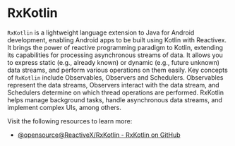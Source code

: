 # RxKotlin

`RxKotlin` is a lightweight language extension to Java for Android development, enabling Android apps to be built using Kotlin with Reactivex. It brings the power of reactive programming paradigm to Kotlin, extending its capabilities for processing asynchronous streams of data. It allows you to express static (e.g., already known) or dynamic (e.g., future unknown) data streams, and perform various operations on them easily. Key concepts of `RxKotlin` include Observables, Observers and Schedulers. Observables represent the data streams, Observers interact with the data stream, and Schedulers determine on which thread operations are performed. RxKotlin helps manage background tasks, handle asynchronous data streams, and implement complex UIs, among others.

Visit the following resources to learn more:

- [@opensource@ReactiveX/RxKotlin - RxKotlin on GitHub](https://github.com/ReactiveX/RxKotlin)
